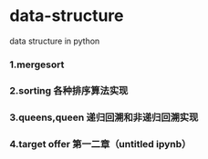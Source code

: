 # data-structure

data structure in python

### 1.mergesort
### 2.sorting 各种排序算法实现
### 3.queens,queen 递归回溯和非递归回溯实现
### 4.target offer 第一二章（untitled ipynb）
